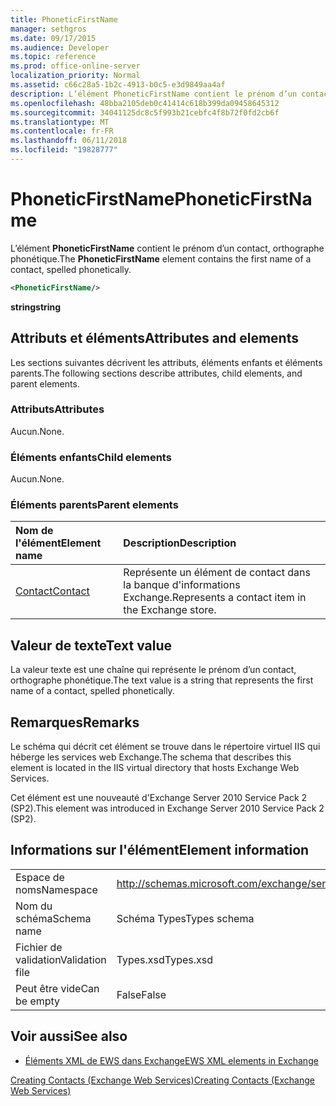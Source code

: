 ```yaml
---
title: PhoneticFirstName
manager: sethgros
ms.date: 09/17/2015
ms.audience: Developer
ms.topic: reference
ms.prod: office-online-server
localization_priority: Normal
ms.assetid: c66c28a5-1b2c-4913-b0c5-e3d9849aa4af
description: L’élément PhoneticFirstName contient le prénom d’un contact, orthographe phonétique.
ms.openlocfilehash: 48bba2105deb0c41414c618b399da09458645312
ms.sourcegitcommit: 34041125dc8c5f993b21cebfc4f8b72f0fd2cb6f
ms.translationtype: MT
ms.contentlocale: fr-FR
ms.lasthandoff: 06/11/2018
ms.locfileid: "19828777"
---
```

# <a name="phoneticfirstname"></a><span data-ttu-id="566c7-103">PhoneticFirstName</span><span class="sxs-lookup"><span data-stu-id="566c7-103">PhoneticFirstName</span></span>

<span data-ttu-id="566c7-104">L’élément **PhoneticFirstName** contient le prénom d’un contact, orthographe phonétique.</span><span class="sxs-lookup"><span data-stu-id="566c7-104">The **PhoneticFirstName** element contains the first name of a contact, spelled phonetically.</span></span> 
  
```XML
<PhoneticFirstName/>
```

 <span data-ttu-id="566c7-105">**string**</span><span class="sxs-lookup"><span data-stu-id="566c7-105">**string**</span></span>
## <a name="attributes-and-elements"></a><span data-ttu-id="566c7-106">Attributs et éléments</span><span class="sxs-lookup"><span data-stu-id="566c7-106">Attributes and elements</span></span>

<span data-ttu-id="566c7-107">Les sections suivantes décrivent les attributs, éléments enfants et éléments parents.</span><span class="sxs-lookup"><span data-stu-id="566c7-107">The following sections describe attributes, child elements, and parent elements.</span></span>
  
### <a name="attributes"></a><span data-ttu-id="566c7-108">Attributs</span><span class="sxs-lookup"><span data-stu-id="566c7-108">Attributes</span></span>

<span data-ttu-id="566c7-109">Aucun.</span><span class="sxs-lookup"><span data-stu-id="566c7-109">None.</span></span>
  
### <a name="child-elements"></a><span data-ttu-id="566c7-110">Éléments enfants</span><span class="sxs-lookup"><span data-stu-id="566c7-110">Child elements</span></span>

<span data-ttu-id="566c7-111">Aucun.</span><span class="sxs-lookup"><span data-stu-id="566c7-111">None.</span></span>
  
### <a name="parent-elements"></a><span data-ttu-id="566c7-112">Éléments parents</span><span class="sxs-lookup"><span data-stu-id="566c7-112">Parent elements</span></span>

|<span data-ttu-id="566c7-113">**Nom de l'élément**</span><span class="sxs-lookup"><span data-stu-id="566c7-113">**Element name**</span></span>|<span data-ttu-id="566c7-114">**Description**</span><span class="sxs-lookup"><span data-stu-id="566c7-114">**Description**</span></span>|
|:-----|:-----|
|[<span data-ttu-id="566c7-115">Contact</span><span class="sxs-lookup"><span data-stu-id="566c7-115">Contact</span></span>](contact.md) <br/> |<span data-ttu-id="566c7-116">Représente un élément de contact dans la banque d'informations Exchange.</span><span class="sxs-lookup"><span data-stu-id="566c7-116">Represents a contact item in the Exchange store.</span></span>  <br/> |
   
## <a name="text-value"></a><span data-ttu-id="566c7-117">Valeur de texte</span><span class="sxs-lookup"><span data-stu-id="566c7-117">Text value</span></span>

<span data-ttu-id="566c7-118">La valeur texte est une chaîne qui représente le prénom d’un contact, orthographe phonétique.</span><span class="sxs-lookup"><span data-stu-id="566c7-118">The text value is a string that represents the first name of a contact, spelled phonetically.</span></span>
  
## <a name="remarks"></a><span data-ttu-id="566c7-119">Remarques</span><span class="sxs-lookup"><span data-stu-id="566c7-119">Remarks</span></span>

<span data-ttu-id="566c7-120">Le schéma qui décrit cet élément se trouve dans le répertoire virtuel IIS qui héberge les services web Exchange.</span><span class="sxs-lookup"><span data-stu-id="566c7-120">The schema that describes this element is located in the IIS virtual directory that hosts Exchange Web Services.</span></span>
  
<span data-ttu-id="566c7-121">Cet élément est une nouveauté d'Exchange Server 2010 Service Pack 2 (SP2).</span><span class="sxs-lookup"><span data-stu-id="566c7-121">This element was introduced in Exchange Server 2010 Service Pack 2 (SP2).</span></span>
  
## <a name="element-information"></a><span data-ttu-id="566c7-122">Informations sur l'élément</span><span class="sxs-lookup"><span data-stu-id="566c7-122">Element information</span></span>

|||
|:-----|:-----|
|<span data-ttu-id="566c7-123">Espace de noms</span><span class="sxs-lookup"><span data-stu-id="566c7-123">Namespace</span></span>  <br/> |http://schemas.microsoft.com/exchange/services/2006/types  <br/> |
|<span data-ttu-id="566c7-124">Nom du schéma</span><span class="sxs-lookup"><span data-stu-id="566c7-124">Schema name</span></span>  <br/> |<span data-ttu-id="566c7-125">Schéma Types</span><span class="sxs-lookup"><span data-stu-id="566c7-125">Types schema</span></span>  <br/> |
|<span data-ttu-id="566c7-126">Fichier de validation</span><span class="sxs-lookup"><span data-stu-id="566c7-126">Validation file</span></span>  <br/> |<span data-ttu-id="566c7-127">Types.xsd</span><span class="sxs-lookup"><span data-stu-id="566c7-127">Types.xsd</span></span>  <br/> |
|<span data-ttu-id="566c7-128">Peut être vide</span><span class="sxs-lookup"><span data-stu-id="566c7-128">Can be empty</span></span>  <br/> |<span data-ttu-id="566c7-129">False</span><span class="sxs-lookup"><span data-stu-id="566c7-129">False</span></span>  <br/> |
   
## <a name="see-also"></a><span data-ttu-id="566c7-130">Voir aussi</span><span class="sxs-lookup"><span data-stu-id="566c7-130">See also</span></span>



- [<span data-ttu-id="566c7-131">Éléments XML de EWS dans Exchange</span><span class="sxs-lookup"><span data-stu-id="566c7-131">EWS XML elements in Exchange</span></span>](ews-xml-elements-in-exchange.md)


[<span data-ttu-id="566c7-132">Creating Contacts (Exchange Web Services)</span><span class="sxs-lookup"><span data-stu-id="566c7-132">Creating Contacts (Exchange Web Services)</span></span>](http://msdn.microsoft.com/library/4845917e-70d1-481c-bbd7-011ec6571789%28Office.15%29.aspx)

